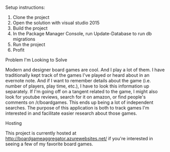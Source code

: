 Setup instructions:

1. Clone the project
2. Open the solution with visual studio 2015
3. Build the project
4. In the Package Manager Console, run Update-Database to run db migrations
5. Run the project
6. Profit


Problem I'm Looking to Solve 

Modern and designer board games are cool. And I play a lot of them. I have traditionally kept track
of the games I've played or heard about in an evernote note. And if I want to remember 
details about the game (i.e. number of players, play time, etc.), I have to look this information
up separately. If I'm going off on a tangent related to the game, I might also look for youtube
reviews, search for it on amazon, or find people's comments on /r/boardgames. This ends up being
a lot of independent searches. The purpose of this application is both to track games I'm interested
in and facilitate easier research about those games.


Hosting

This project is currently hosted at http://boardgameaggregator.azurewebsites.net/ if you're interested
in seeing a few of my favorite board games.
